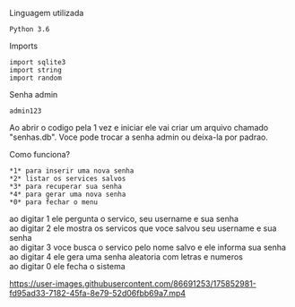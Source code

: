 Linguagem utilizada 

    Python 3.6

Imports  

    import sqlite3
    import string
    import random

Senha admin

    admin123

Ao abrir o codigo pela 1 vez e iniciar ele vai criar um arquivo chamado "senhas.db". Voce pode trocar a senha admin ou deixa-la por padrao.

Como funciona?

    *1* para inserir uma nova senha
    *2* listar os services salvos
    *3* para recuperar sua senha
    *4* para gerar uma nova senha
    *0* para fechar o menu

ao digitar 1 ele pergunta o servico, seu username e sua senha <br>
ao digitar 2 ele mostra os servicos que voce salvou seu username e sua senha<br>
ao digitar 3 voce busca o servico pelo nome salvo e ele informa sua senha <br>
ao digitar 4 ele gera uma senha aleatoria com letras e numeros<br>
ao digitar 0 ele fecha o sistema




https://user-images.githubusercontent.com/86691253/175852981-fd95ad33-7182-45fa-8e79-52d06fbb69a7.mp4

